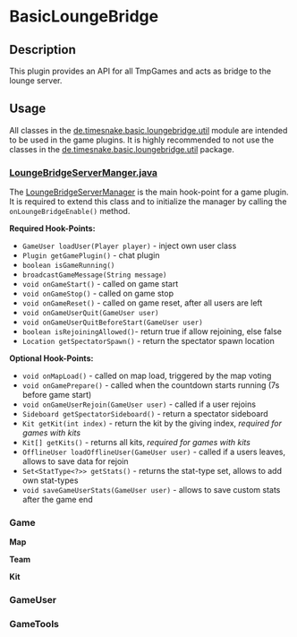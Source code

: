 # BasicLoungeBridge

## Description

This plugin provides an API for all TmpGames and acts as bridge to the lounge server.

## Usage

All classes in the [de.timesnake.basic.loungebridge.util] module are intended to be used in the game plugins.
It is highly recommended to not use the classes in the [de.timesnake.basic.loungebridge.util] package.

### [LoungeBridgeServerManger.java][LoungeBridgeServerManager]

The [LoungeBridgeServerManager] is the main hook-point for a game plugin. It is required to extend this class and to
initialize the manager by calling the `onLoungeBridgeEnable()` method.

**Required Hook-Points:**

- `GameUser loadUser(Player player)` - inject own user class
- `Plugin getGamePlugin()` - chat plugin
- `boolean isGameRunning()`
- `broadcastGameMessage(String message)`
- `void onGameStart()` - called on game start
- `void onGameStop()` - called on game stop
- `void onGameReset()` - called on game reset, after all users are left
- `void onGameUserQuit(GameUser user)`
- `void onGameUserQuitBeforeStart(GameUser user)`
- `boolean isRejoiningAllowed()`- return true if allow rejoining, else false
- `Location getSpectatorSpawn()` - return the spectator spawn location

**Optional Hook-Points:**

- `void onMapLoad()` - called on map load, triggered by the map voting
- `void onGamePrepare()` - called when the countdown starts running (7s before game start)
- `void onGameUserRejoin(GameUser user)` - called if a user rejoins
- `Sideboard getSpectatorSideboard()` - return a spectator sideboard
- `Kit getKit(int index)` - return the kit by the giving index, *required for games with kits*
- `Kit[] getKits()` - returns all kits, *required for games with kits*
- `OfflineUser loadOfflineUser(GameUser user)` - called if a users leaves, allows to save data for rejoin
- `Set<StatType<?>> getStats()` - returns the stat-type set, allows to add own stat-types
- `void saveGameUserStats(GameUser user)` - allows to save custom stats after the game end

### Game

**Map**

**Team**

**Kit**

### GameUser

### GameTools

[LoungeBridgeServerManager]: src/main/java/de/timesnake/basic/loungebridge/util/server/LoungeBridgeServerManager.java

[de.timesnake.basic.loungebridge.util]: src/main/java/de/timesnake/basic/loungebridge/util/

[de.timesnake.basic.loungebridge.core]: src/main/java/de/timesnake/basic/loungebridge/core/
